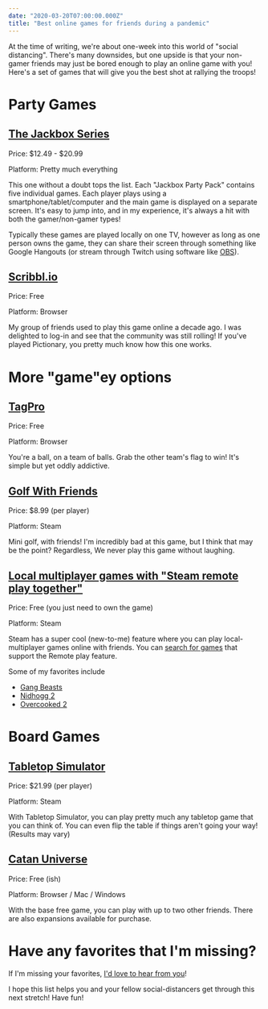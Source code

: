 ```yaml
---
date: "2020-03-20T07:00:00.000Z"
title: "Best online games for friends during a pandemic"
---
```


At the time of writing, we're about one-week into this world of "social distancing". There's many downsides, but one upside is that your non-gamer friends may just be bored enough to play an online game with you! Here's a set of games that will give you the best shot at rallying the troops!

# Party Games

## [The Jackbox Series](https://jackboxgames.com/)

Price: $12.49 - $20.99

Platform: Pretty much everything

This one without a doubt tops the list. Each "Jackbox Party Pack" contains five individual games. Each player plays using a smartphone/tablet/computer and the main game is displayed on a separate screen. It's easy to jump into, and in my experience, it's always a hit with both the gamer/non-gamer types!

Typically these games are played locally on one TV, however as long as one person owns the game, they can share their screen through something like Google Hangouts (or stream through Twitch using software like [OBS](https://obsproject.com/)).

## [Scribbl.io](https://skribbl.io/)

Price: Free

Platform: Browser

My group of friends used to play this game online a decade ago. I was delighted to log-in and see that the community was still rolling! If you've played Pictionary, you pretty much know how this one works.

# More "game"ey options

## [TagPro](https://tagpro.koalabeast.com/)

Price: Free

Platform: Browser

You're a ball, on a team of balls. Grab the other team's flag to win! It's simple but yet oddly addictive.

## [Golf With Friends](https://store.steampowered.com/app/431240/Golf_With_Your_Friends/)

Price: $8.99 (per player)

Platform: Steam

Mini golf, with friends! I'm incredibly bad at this game, but I think that may be the point? Regardless, We never play this game without laughing.

## [Local multiplayer games with "Steam remote play together"](https://store.steampowered.com/remoteplay)

Price: Free (you just need to own the game)

Platform: Steam

Steam has a super cool (new-to-me) feature where you can play local-multiplayer games online with friends.
You can [search for games](https://store.steampowered.com/search/?category2=44) that support the Remote play feature.

Some of my favorites include

- [Gang Beasts](https://store.steampowered.com/app/285900/Gang_Beasts/)
- [Nidhogg 2](https://store.steampowered.com/app/535520/Nidhogg_2/)
- [Overcooked 2](https://store.steampowered.com/app/728880/Overcooked_2/)

# Board Games

## [Tabletop Simulator](https://store.steampowered.com/app/286160/Tabletop_Simulator/)

Price: $21.99 (per player)

Platform: Steam

With Tabletop Simulator, you can play pretty much any tabletop game that you can think of. You can even flip the table if things aren't going your way! (Results may vary)

## [Catan Universe](https://www.catan.com/game/catan-universe)

Price: Free (ish)

Platform: Browser / Mac / Windows

With the base free game, you can play with up to two other friends. There are also expansions available for purchase.

# Have any favorites that I'm missing?

If I'm missing your favorites, [I'd love to hear from you](/contact)!

I hope this list helps you and your fellow social-distancers get through this next stretch! Have fun!
